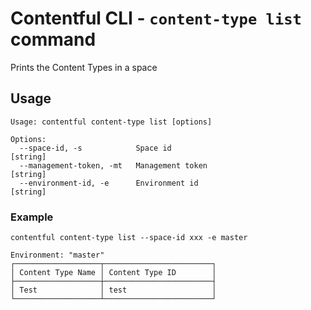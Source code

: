 # Contentful CLI - `content-type list` command

Prints the Content Types in a space

## Usage

```
Usage: contentful content-type list [options]

Options:
  --space-id, -s            Space id                                                  [string]
  --management-token, -mt   Management token                                          [string]
  --environment-id, -e      Environment id                                            [string]
```

### Example

```shell
contentful content-type list --space-id xxx -e master

Environment: "master"
┌───────────────────┬────────────────────────┐
│ Content Type Name │ Content Type ID        │
├───────────────────┼────────────────────────┤
│ Test              │ test                   │
└───────────────────┴────────────────────────┘
```
